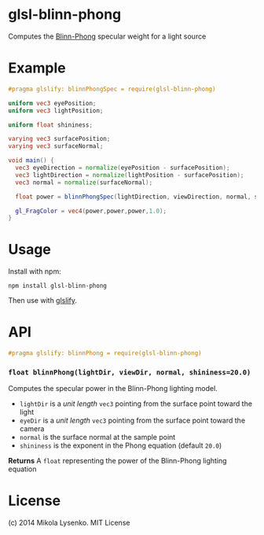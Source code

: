 # glsl-blinn-phong
Computes the [Blinn-Phong](https://en.wikipedia.org/wiki/Blinn%E2%80%93Phong_shading_model) specular weight for a light source

# Example

```glsl
#pragma glslify: blinnPhongSpec = require(glsl-blinn-phong)

uniform vec3 eyePosition;
uniform vec3 lightPosition;

uniform float shininess;

varying vec3 surfacePosition;
varying vec3 surfaceNormal;

void main() {
  vec3 eyeDirection = normalize(eyePosition - surfacePosition);
  vec3 lightDirection = normalize(lightPosition - surfacePosition);
  vec3 normal = normalize(surfaceNormal);

  float power = blinnPhongSpec(lightDirection, viewDirection, normal, shininess);

  gl_FragColor = vec4(power,power,power,1.0);
}
```

# Usage

Install with npm:

```
npm install glsl-blinn-phong
```

Then use with [glslify](https://github.com/stackgl/glslify).

# API

```glsl
#pragma glslify: blinnPhong = require(glsl-blinn-phong)
```

### `float blinnPhong(lightDir, viewDir, normal, shininess=20.0)`
Computes the specular power in the Blinn-Phong lighting model.

* `lightDir` is a *unit length* `vec3` pointing from the surface point toward the light
* `eyeDir` is a *unit length* `vec3` pointing from the surface point toward the camera
* `normal` is the surface normal at the sample point
* `shininess` is the exponent in the Phong equation (default `20.0`)

**Returns** A `float` representing the power of the Blinn-Phong lighting equation

# License
(c) 2014 Mikola Lysenko. MIT License